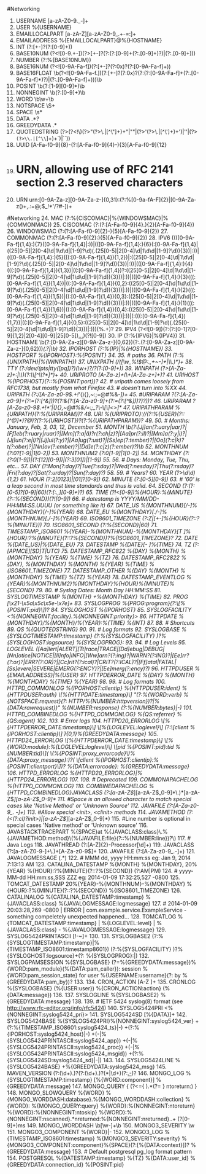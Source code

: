   
  #Networking
  1. USERNAME [a-zA-Z0-9._-]+
  2. USER %{USERNAME}
  3. EMAILLOCALPART [a-zA-Z][a-zA-Z0-9_.+-=:]+
  4. EMAILADDRESS %{EMAILLOCALPART}@%{HOSTNAME}
  5. INT (?:[+-]?(?:[0-9]+))
  6. BASE10NUM (?<![0-9.+-])(?>[+-]?(?:(?:[0-9]+(?:\.[0-9]+)?)|(?:\.[0-9]+)))
  7. NUMBER (?:%{BASE10NUM})
  8. BASE16NUM (?<![0-9A-Fa-f])(?:[+-]?(?:0x)?(?:[0-9A-Fa-f]+))
  9. BASE16FLOAT \b(?<![0-9A-Fa-f.])(?:[+-]?(?:0x)?(?:(?:[0-9A-Fa-f]+(?:\.[0-9A-Fa-f]*)?)|(?:\.[0-9A-Fa-f]+)))\b
  11. POSINT \b(?:[1-9][0-9]*)\b
  12. NONNEGINT \b(?:[0-9]+)\b
  13. WORD \b\w+\b
  14. NOTSPACE \S+
  15. SPACE \s*
  16. DATA .*?
  17. GREEDYDATA .*
  18. QUOTEDSTRING (?>(?<!\\)(?>"(?>\\.|[^\\"]+)+"|""|(?>'(?>\\.|[^\\']+)+')|''|(?>`(?>\\.|[^\\`]+)+`)|``))
  19. UUID [A-Fa-f0-9]{8}-(?:[A-Fa-f0-9]{4}-){3}[A-Fa-f0-9]{12}
  20. # URN, allowing use of RFC 2141 section 2.3 reserved characters
  21. URN urn:[0-9A-Za-z][0-9A-Za-z-]{0,31}:(?:%[0-9a-fA-F]{2}|[0-9A-Za-z()+,.:=@;$_!*'/?#-])+
  
  #Networking
  24. MAC (?:%{CISCOMAC}|%{WINDOWSMAC}|%{COMMONMAC})
  25. CISCOMAC (?:(?:[A-Fa-f0-9]{4}\.){2}[A-Fa-f0-9]{4})
  26. WINDOWSMAC (?:(?:[A-Fa-f0-9]{2}-){5}[A-Fa-f0-9]{2})
  27. COMMONMAC (?:(?:[A-Fa-f0-9]{2}:){5}[A-Fa-f0-9]{2})
  28. IPV6 ((([0-9A-Fa-f]{1,4}:){7}([0-9A-Fa-f]{1,4}|:))|(([0-9A-Fa-f]{1,4}:){6}(:[0-9A-Fa-f]{1,4}|((25[0-5]|2[0-4]\d|1\d\d|[1-9]?\d)(\.(25[0-5]|2[0-4]\d|1\d\d|[1-9]?\d)){3})|:))|(([0-9A-Fa-f]{1,4}:){5}(((:[0-9A-Fa-f]{1,4}){1,2})|:((25[0-5]|2[0-4]\d|1\d\d|[1-9]?\d)(\.(25[0-5]|2[0-4]\d|1\d\d|[1-9]?\d)){3})|:))|(([0-9A-Fa-f]{1,4}:){4}(((:[0-9A-Fa-f]{1,4}){1,3})|((:[0-9A-Fa-f]{1,4})?:((25[0-5]|2[0-4]\d|1\d\d|[1-9]?\d)(\.(25[0-5]|2[0-4]\d|1\d\d|[1-9]?\d)){3}))|:))|(([0-9A-Fa-f]{1,4}:){3}(((:[0-9A-Fa-f]{1,4}){1,4})|((:[0-9A-Fa-f]{1,4}){0,2}:((25[0-5]|2[0-4]\d|1\d\d|[1-9]?\d)(\.(25[0-5]|2[0-4]\d|1\d\d|[1-9]?\d)){3}))|:))|(([0-9A-Fa-f]{1,4}:){2}(((:[0-9A-Fa-f]{1,4}){1,5})|((:[0-9A-Fa-f]{1,4}){0,3}:((25[0-5]|2[0-4]\d|1\d\d|[1-9]?\d)(\.(25[0-5]|2[0-4]\d|1\d\d|[1-9]?\d)){3}))|:))|(([0-9A-Fa-f]{1,4}:){1}(((:[0-9A-Fa-f]{1,4}){1,6})|((:[0-9A-Fa-f]{1,4}){0,4}:((25[0-5]|2[0-4]\d|1\d\d|[1-9]?\d)(\.(25[0-5]|2[0-4]\d|1\d\d|[1-9]?\d)){3}))|:))|(:(((:[0-9A-Fa-f]{1,4}){1,7})|((:[0-9A-Fa-f]{1,4}){0,5}:((25[0-5]|2[0-4]\d|1\d\d|[1-9]?\d)(\.(25[0-5]|2[0-4]\d|1\d\d|[1-9]?\d)){3}))|:)))(%.+)?
  29. IPV4 (?<![0-9])(?:(?:[0-1]?[0-9]{1,2}|2[0-4][0-9]|25[0-5])[.](?:[0-1]?[0-9]{1,2}|2[0-4][0-9]|25[0-5])[.](?:[0-1]?[0-9]{1,2}|2[0-4][0-9]|25[0-5])[.](?:[0-1]?[0-9]{1,2}|2[0-4][0-9]|25[0-5]))(?![0-9])
  30. IP (?:%{IPV6}|%{IPV4})
  31. HOSTNAME \b(?:[0-9A-Za-z][0-9A-Za-z-]{0,62})(?:\.(?:[0-9A-Za-z][0-9A-Za-z-]{0,62}))*(\.?|\b)
  32. IPORHOST (?:%{IP}|%{HOSTNAME})
  33. HOSTPORT %{IPORHOST}:%{POSINT}
  34. 
  35. # paths
  36. PATH (?:%{UNIXPATH}|%{WINPATH})
  37. UNIXPATH (/([\w_%!$@:.,+~-]+|\\.)*)+
  38. TTY (?:/dev/(pts|tty([pq])?)(\w+)?/?(?:[0-9]+))
  39. WINPATH (?>[A-Za-z]+:|\\)(?:\\[^\\?*]*)+
  40. URIPROTO [A-Za-z]+(\+[A-Za-z+]+)?
  41. URIHOST %{IPORHOST}(?::%{POSINT:port})?
  42. # uripath comes loosely from RFC1738, but mostly from what Firefox
  43. # doesn't turn into %XX
  44. URIPATH (?:/[A-Za-z0-9$.+!*'(){},~:;=@#%&_\-]*)+
  45. #URIPARAM \?(?:[A-Za-z0-9]+(?:=(?:[^&]*))?(?:&(?:[A-Za-z0-9]+(?:=(?:[^&]*))?)?)*)?
  46. URIPARAM \?[A-Za-z0-9$.+!*'|(){},~@#%&/=:;_?\-\[\]<>]*
  47. URIPATHPARAM %{URIPATH}(?:%{URIPARAM})?
  48. URI %{URIPROTO}://(?:%{USER}(?::[^@]*)?@)?(?:%{URIHOST})?(?:%{URIPATHPARAM})?
  49. 
  50. # Months: January, Feb, 3, 03, 12, December
  51. MONTH \b(?:[Jj]an(?:uary|uar)?|[Ff]eb(?:ruary|ruar)?|[Mm](?:a|ä)?r(?:ch|z)?|[Aa]pr(?:il)?|[Mm]a(?:y|i)?|[Jj]un(?:e|i)?|[Jj]ul(?:y)?|[Aa]ug(?:ust)?|[Ss]ep(?:tember)?|[Oo](?:c|k)?t(?:ober)?|[Nn]ov(?:ember)?|[Dd]e(?:c|z)(?:ember)?)\b
  52. MONTHNUM (?:0?[1-9]|1[0-2])
  53. MONTHNUM2 (?:0[1-9]|1[0-2])
  54. MONTHDAY (?:(?:0[1-9])|(?:[12][0-9])|(?:3[01])|[1-9])
  55. 
  56. # Days: Monday, Tue, Thu, etc...
  57. DAY (?:Mon(?:day)?|Tue(?:sday)?|Wed(?:nesday)?|Thu(?:rsday)?|Fri(?:day)?|Sat(?:urday)?|Sun(?:day)?)
  58. 
  59. # Years?
  60. YEAR (?>\d\d){1,2}
  61. HOUR (?:2[0123]|[01]?[0-9])
  62. MINUTE (?:[0-5][0-9])
  63. # '60' is a leap second in most time standards and thus is valid.
  64. SECOND (?:(?:[0-5]?[0-9]|60)(?:[:.,][0-9]+)?)
  65. TIME (?!<[0-9])%{HOUR}:%{MINUTE}(?::%{SECOND})(?![0-9])
  66. # datestamp is YYYY/MM/DD-HH:MM:SS.UUUU (or something like it)
  67. DATE_US %{MONTHNUM}[/-]%{MONTHDAY}[/-]%{YEAR}
  68. DATE_EU %{MONTHDAY}[./-]%{MONTHNUM}[./-]%{YEAR}
  69. ISO8601_TIMEZONE (?:Z|[+-]%{HOUR}(?::?%{MINUTE}))
  70. ISO8601_SECOND (?:%{SECOND}|60)
  71. TIMESTAMP_ISO8601 %{YEAR}-%{MONTHNUM}-%{MONTHDAY}[T ]%{HOUR}:?%{MINUTE}(?::?%{SECOND})?%{ISO8601_TIMEZONE}?
  72. DATE %{DATE_US}|%{DATE_EU}
  73. DATESTAMP %{DATE}[- ]%{TIME}
  74. TZ (?:[APMCE][SD]T|UTC)
  75. DATESTAMP_RFC822 %{DAY} %{MONTH} %{MONTHDAY} %{YEAR} %{TIME} %{TZ}
  76. DATESTAMP_RFC2822 %{DAY}, %{MONTHDAY} %{MONTH} %{YEAR} %{TIME} %{ISO8601_TIMEZONE}
  77. DATESTAMP_OTHER %{DAY} %{MONTH} %{MONTHDAY} %{TIME} %{TZ} %{YEAR}
  78. DATESTAMP_EVENTLOG %{YEAR}%{MONTHNUM2}%{MONTHDAY}%{HOUR}%{MINUTE}%{SECOND}
  79. 
  80. # Syslog Dates: Month Day HH:MM:SS
  81. SYSLOGTIMESTAMP %{MONTH} +%{MONTHDAY} %{TIME}
  82. PROG [\x21-\x5a\x5c\x5e-\x7e]+
  83. SYSLOGPROG %{PROG:program}(?:\[%{POSINT:pid}\])?
  84. SYSLOGHOST %{IPORHOST}
  85. SYSLOGFACILITY <%{NONNEGINT:facility}.%{NONNEGINT:priority}>
  86. HTTPDATE %{MONTHDAY}/%{MONTH}/%{YEAR}:%{TIME} %{INT}
  87. 
  88. # Shortcuts
  89. QS %{QUOTEDSTRING}
  90. 
  91. # Log formats
  92. SYSLOGBASE %{SYSLOGTIMESTAMP:timestamp} (?:%{SYSLOGFACILITY} )?%{SYSLOGHOST:logsource} %{SYSLOGPROG}:
  93. 
  94. # Log Levels
  95. LOGLEVEL ([Aa]lert|ALERT|[Tt]race|TRACE|[Dd]ebug|DEBUG|[Nn]otice|NOTICE|[Ii]nfo|INFO|[Ww]arn?(?:ing)?|WARN?(?:ING)?|[Ee]rr?(?:or)?|ERR?(?:OR)?|[Cc]rit?(?:ical)?|CRIT?(?:ICAL)?|[Ff]atal|FATAL|[Ss]evere|SEVERE|EMERG(?:ENCY)?|[Ee]merg(?:ency)?)
  96. HTTPDUSER %{EMAILADDRESS}|%{USER}
  97. HTTPDERROR_DATE %{DAY} %{MONTH} %{MONTHDAY} %{TIME} %{YEAR}
  98. 
  99. # Log formats
  100. HTTPD_COMMONLOG %{IPORHOST:clientip} %{HTTPDUSER:ident} %{HTTPDUSER:auth} \[%{HTTPDATE:timestamp}\] "(?:%{WORD:verb} %{NOTSPACE:request}(?: HTTP/%{NUMBER:httpversion})?|%{DATA:rawrequest})" %{NUMBER:response} (?:%{NUMBER:bytes}|-)
  101. HTTPD_COMBINEDLOG %{HTTPD_COMMONLOG} %{QS:referrer} %{QS:agent}
  102. 
  103. # Error logs
  104. HTTPD20_ERRORLOG \[%{HTTPDERROR_DATE:timestamp}\] \[%{LOGLEVEL:loglevel}\] (?:\[client %{IPORHOST:clientip}\] ){0,1}%{GREEDYDATA:message}
  105. HTTPD24_ERRORLOG \[%{HTTPDERROR_DATE:timestamp}\] \[%{WORD:module}:%{LOGLEVEL:loglevel}\] \[pid %{POSINT:pid}:tid %{NUMBER:tid}\]( \(%{POSINT:proxy_errorcode}\)%{DATA:proxy_message}:)?( \[client %{IPORHOST:clientip}:%{POSINT:clientport}\])? %{DATA:errorcode}: %{GREEDYDATA:message}
  106. HTTPD_ERRORLOG %{HTTPD20_ERRORLOG}|%{HTTPD24_ERRORLOG}
  107. 
  108. # Deprecated
  109. COMMONAPACHELOG %{HTTPD_COMMONLOG}
  110. COMBINEDAPACHELOG %{HTTPD_COMBINEDLOG}JAVACLASS (?:[a-zA-Z$_][a-zA-Z$_0-9]*\.)*[a-zA-Z$_][a-zA-Z$_0-9]*
  111. #Space is an allowed character to match special cases like 'Native Method' or 'Unknown Source'
  112. JAVAFILE (?:[A-Za-z0-9_. -]+)
  113. #Allow special <init>, <clinit> methods
  114. JAVAMETHOD (?:(<(?:cl)?init>)|[a-zA-Z$_][a-zA-Z$_0-9]*)
  115. #Line number is optional in special cases 'Native method' or 'Unknown source'
  116. JAVASTACKTRACEPART %{SPACE}at %{JAVACLASS:class}\.%{JAVAMETHOD:method}\(%{JAVAFILE:file}(?::%{NUMBER:line})?\)
  117. # Java Logs
  118. JAVATHREAD (?:[A-Z]{2}-Processor[\d]+)
  119. JAVACLASS (?:[a-zA-Z0-9-]+\.)+[A-Za-z0-9$]+
  120. JAVAFILE (?:[A-Za-z0-9_.-]+)
  121. JAVALOGMESSAGE (.*)
  122. # MMM dd, yyyy HH:mm:ss eg: Jan 9, 2014 7:13:13 AM
  123. CATALINA_DATESTAMP %{MONTH} %{MONTHDAY}, 20%{YEAR} %{HOUR}:?%{MINUTE}(?::?%{SECOND}) (?:AM|PM)
  124. # yyyy-MM-dd HH:mm:ss,SSS ZZZ eg: 2014-01-09 17:32:25,527 -0800
  125. TOMCAT_DATESTAMP 20%{YEAR}-%{MONTHNUM}-%{MONTHDAY} %{HOUR}:?%{MINUTE}(?::?%{SECOND}) %{ISO8601_TIMEZONE}
  126. CATALINALOG %{CATALINA_DATESTAMP:timestamp} %{JAVACLASS:class} %{JAVALOGMESSAGE:logmessage}
  127. # 2014-01-09 20:03:28,269 -0800 | ERROR | com.example.service.ExampleService - something compeletely unexpected happened...
  128. TOMCATLOG %{TOMCAT_DATESTAMP:timestamp} \| %{LOGLEVEL:level} \| %{JAVACLASS:class} - %{JAVALOGMESSAGE:logmessage}
  129. SYSLOG5424PRINTASCII [!-~]+
  130. 
  131. SYSLOGBASE2 (?:%{SYSLOGTIMESTAMP:timestamp}|%{TIMESTAMP_ISO8601:timestamp8601}) (?:%{SYSLOGFACILITY} )?%{SYSLOGHOST:logsource}+(?: %{SYSLOGPROG}:|)
  132. SYSLOGPAMSESSION %{SYSLOGBASE} (?=%{GREEDYDATA:message})%{WORD:pam_module}\(%{DATA:pam_caller}\): session %{WORD:pam_session_state} for user %{USERNAME:username}(?: by %{GREEDYDATA:pam_by})?
  133. 
  134. CRON_ACTION [A-Z ]+
  135. CRONLOG %{SYSLOGBASE} \(%{USER:user}\) %{CRON_ACTION:action} \(%{DATA:message}\)
  136. 
  137. SYSLOGLINE %{SYSLOGBASE2} %{GREEDYDATA:message}
  138. 
  139. # IETF 5424 syslog(8) format (see http://www.rfc-editor.org/info/rfc5424)
  140. SYSLOG5424PRI <%{NONNEGINT:syslog5424_pri}>
  141. SYSLOG5424SD \[%{DATA}\]+
  142. SYSLOG5424BASE %{SYSLOG5424PRI}%{NONNEGINT:syslog5424_ver} +(?:%{TIMESTAMP_ISO8601:syslog5424_ts}|-) +(?:%{IPORHOST:syslog5424_host}|-) +(-|%{SYSLOG5424PRINTASCII:syslog5424_app}) +(-|%{SYSLOG5424PRINTASCII:syslog5424_proc}) +(-|%{SYSLOG5424PRINTASCII:syslog5424_msgid}) +(?:%{SYSLOG5424SD:syslog5424_sd}|-|)
  143. 
  144. SYSLOG5424LINE %{SYSLOG5424BASE} +%{GREEDYDATA:syslog5424_msg}
  145. MAVEN_VERSION (?:(\d+)\.)?(?:(\d+)\.)?(\*|\d+)(?:[.-](RELEASE|SNAPSHOT))?
  146. MONGO_LOG %{SYSLOGTIMESTAMP:timestamp} \[%{WORD:component}\] %{GREEDYDATA:message}
  147. MONGO_QUERY \{ (?<={ ).*(?= } ntoreturn:) \}
  148. MONGO_SLOWQUERY %{WORD} %{MONGO_WORDDASH:database}\.%{MONGO_WORDDASH:collection} %{WORD}: %{MONGO_QUERY:query} %{WORD}:%{NONNEGINT:ntoreturn} %{WORD}:%{NONNEGINT:ntoskip} %{WORD}:%{NONNEGINT:nscanned}.*nreturned:%{NONNEGINT:nreturned}..+ (?<duration>[0-9]+)ms
  149. MONGO_WORDDASH \b[\w-]+\b
  150. MONGO3_SEVERITY \w
  151. MONGO3_COMPONENT %{WORD}|-
  152. MONGO3_LOG %{TIMESTAMP_ISO8601:timestamp} %{MONGO3_SEVERITY:severity} %{MONGO3_COMPONENT:component}%{SPACE}(?:\[%{DATA:context}\])? %{GREEDYDATA:message}
  153. # Default postgresql pg_log format pattern
  154. POSTGRESQL %{DATESTAMP:timestamp} %{TZ} %{DATA:user_id} %{GREEDYDATA:connection_id} %{POSINT:pid}
